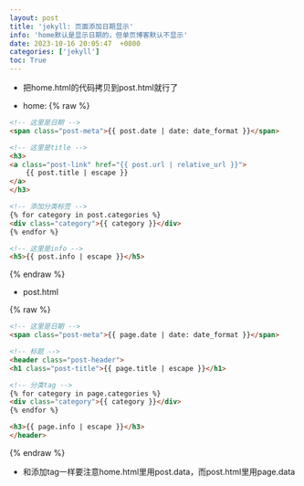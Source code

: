 ```yaml
---
layout: post
title: 'jekyll: 页面添加日期显示'
info: 'home默认是显示日期的，但单页博客默认不显示'
date: 2023-10-16 20:05:47  +0800
categories: ['jekyll']
toc: True
---
```



- 把home.html的代码拷贝到post.html就行了


- home:
{% raw %}
```html
<!-- 这里是日期 -->
<span class="post-meta">{{ post.date | date: date_format }}</span>

<!-- 这里是title -->
<h3>
<a class="post-link" href="{{ post.url | relative_url }}">
    {{ post.title | escape }}
</a>
</h3>

<!-- 添加分类标签 -->
{% for category in post.categories %}
<div class="category">{{ category }}</div>
{% endfor %}

<!-- 这里是info -->
<h5>{{ post.info | escape }}</h5>
```
{% endraw %}


- post.html

{% raw %}
```html
<!-- 这里是日期 -->
<span class="post-meta">{{ page.date | date: date_format }}</span>

<!-- 标题 -->
<header class="post-header">
<h1 class="post-title">{{ page.title | escape }}</h1>

<!-- 分类tag -->
{% for category in page.categories %}
<div class="category">{{ category }}</div>
{% endfor %}

<h3>{{ page.info | escape }}</h3>
</header>
```
{% endraw %}


- 和添加tag一样要注意home.html里用post.data，而post.html里用page.data

<!--![引入图片]({{site.url}}/image/jekyll/2023-10-16-add_date/image_1.jpg) -->